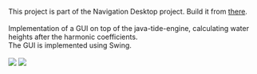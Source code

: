 This project is part of the Navigation Desktop project. Build it from [there](http://code.google.com/p/oliv-soft-project-builder/).
<br><br>
Implementation of a GUI on top of the java-tide-engine, calculating water heights after the harmonic coefficients.<br>
The GUI is implemented using Swing.<br>
<br>
<img src='http://4.bp.blogspot.com/-tqWb9-vYqqs/TnPVk6Jv6iI/AAAAAAAAAL0/PammmAC_L-g/s1600/screenshot.two.png' />
<img src='http://1.bp.blogspot.com/-gdjH0UaN9zA/TnPWAUEC2EI/AAAAAAAAAL8/Ur0vvruOG6k/s1600/screenshot.one.png' />